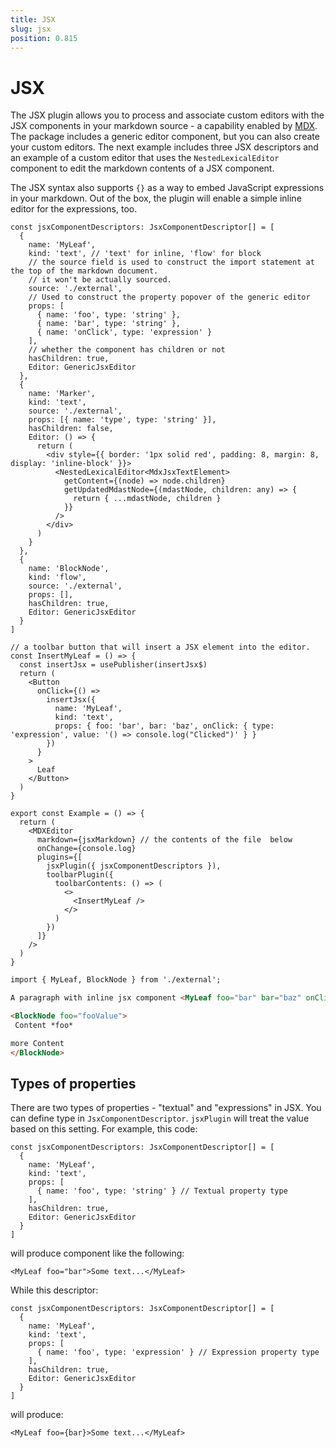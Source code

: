 ```yaml
---
title: JSX
slug: jsx
position: 0.815
---
```


# JSX

The JSX plugin allows you to process and associate custom editors with the JSX components in your markdown source - a capability enabled by [MDX](https://mdxjs.com/). The package includes a generic editor component, but you can also create your custom editors. The next example includes three JSX descriptors and an example of a custom editor that uses the `NestedLexicalEditor` component to edit the markdown contents of a JSX component.

The JSX syntax also supports `{}` as a way to embed JavaScript expressions in your markdown. Out of the box, the plugin will enable a simple inline editor for the expressions, too.

```tsx
const jsxComponentDescriptors: JsxComponentDescriptor[] = [
  {
    name: 'MyLeaf',
    kind: 'text', // 'text' for inline, 'flow' for block
    // the source field is used to construct the import statement at the top of the markdown document.
    // it won't be actually sourced.
    source: './external',
    // Used to construct the property popover of the generic editor
    props: [
      { name: 'foo', type: 'string' },
      { name: 'bar', type: 'string' },
      { name: 'onClick', type: 'expression' }
    ],
    // whether the component has children or not
    hasChildren: true,
    Editor: GenericJsxEditor
  },
  {
    name: 'Marker',
    kind: 'text',
    source: './external',
    props: [{ name: 'type', type: 'string' }],
    hasChildren: false,
    Editor: () => {
      return (
        <div style={{ border: '1px solid red', padding: 8, margin: 8, display: 'inline-block' }}>
          <NestedLexicalEditor<MdxJsxTextElement>
            getContent={(node) => node.children}
            getUpdatedMdastNode={(mdastNode, children: any) => {
              return { ...mdastNode, children }
            }}
          />
        </div>
      )
    }
  },
  {
    name: 'BlockNode',
    kind: 'flow',
    source: './external',
    props: [],
    hasChildren: true,
    Editor: GenericJsxEditor
  }
]

// a toolbar button that will insert a JSX element into the editor.
const InsertMyLeaf = () => {
  const insertJsx = usePublisher(insertJsx$)
  return (
    <Button
      onClick={() =>
        insertJsx({
          name: 'MyLeaf',
          kind: 'text',
          props: { foo: 'bar', bar: 'baz', onClick: { type: 'expression', value: '() => console.log("Clicked")' } }
        })
      }
    >
      Leaf
    </Button>
  )
}

export const Example = () => {
  return (
    <MDXEditor
      markdown={jsxMarkdown} // the contents of the file  below
      onChange={console.log}
      plugins={[
        jsxPlugin({ jsxComponentDescriptors }),
        toolbarPlugin({
          toolbarContents: () => (
            <>
              <InsertMyLeaf />
            </>
          )
        })
      ]}
    />
  )
}
```

```md
import { MyLeaf, BlockNode } from './external';

A paragraph with inline jsx component <MyLeaf foo="bar" bar="baz" onClick={() => console.log("Clicked")}>Nested _markdown_</MyLeaf> more <Marker type="warning" />.

<BlockNode foo="fooValue">
 Content *foo*

more Content
</BlockNode>
```

## Types of properties

There are two types of properties - "textual" and "expressions" in JSX. You can define type in `JsxComponentDescriptor`. `jsxPlugin` will treat the value based on this setting. For example, this code:

```tsx
const jsxComponentDescriptors: JsxComponentDescriptor[] = [
  {
    name: 'MyLeaf',
    kind: 'text',
    props: [
      { name: 'foo', type: 'string' } // Textual property type
    ],
    hasChildren: true,
    Editor: GenericJsxEditor
  }
]
```

will produce component like the following:

```tsx
<MyLeaf foo="bar">Some text...</MyLeaf>
```

While this descriptor:

```tsx
const jsxComponentDescriptors: JsxComponentDescriptor[] = [
  {
    name: 'MyLeaf',
    kind: 'text',
    props: [
      { name: 'foo', type: 'expression' } // Expression property type
    ],
    hasChildren: true,
    Editor: GenericJsxEditor
  }
]
```

will produce:

```tsx
<MyLeaf foo={bar}>Some text...</MyLeaf>
```
